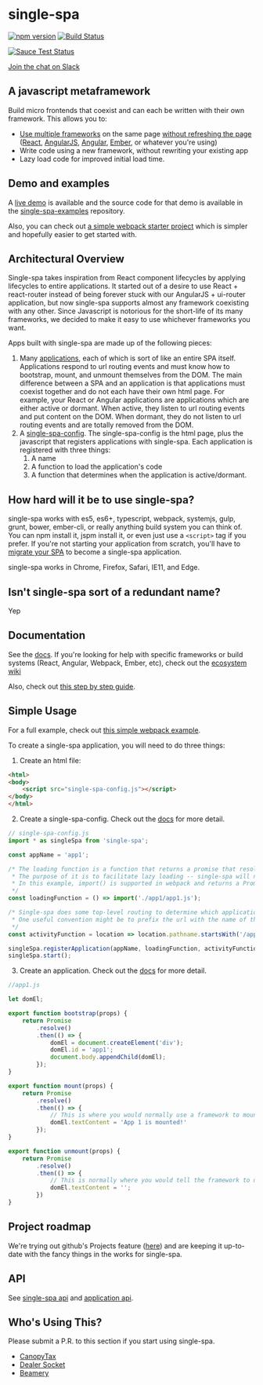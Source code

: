 # single-spa

[![npm version](https://img.shields.io/npm/v/single-spa.svg?style=flat-square)](https://www.npmjs.org/package/single-spa)
[![Build Status](https://img.shields.io/travis/CanopyTax/single-spa/master.svg?style=flat-square)](https://travis-ci.org/CanopyTax/single-spa)

[![Sauce Test Status](https://saucelabs.com/browser-matrix/joeldenning.svg)](https://saucelabs.com/u/joeldenning)

[Join the chat on Slack](https://join.slack.com/t/single-spa/shared_invite/enQtMjk3OTcwNTM2OTAyLTM5ZmZkZWJjYjNiMWNmZWU0M2NjOWRmYzNiNDQ2OWQxNjUwZGY3N2UyNTU5NWYzMTkxMzIzNmQwOWZiZDBiZTQ)

## A javascript metaframework

Build micro frontends that coexist and can each be written with their own framework. This allows you to:
- [Use multiple frameworks](/docs/single-spa-ecosystem.md#help-for-frameworks) on the same page [without refreshing the page](/docs/applications.md)
  ([React](https://github.com/CanopyTax/single-spa-react), [AngularJS](https://github.com/CanopyTax/single-spa-angular1), [Angular](https://github.com/CanopyTax/single-spa-angular2), [Ember](https://github.com/CanopyTax/single-spa-ember), or whatever you're using)
- Write code using a new framework, without rewriting your existing app
- Lazy load code for improved initial load time.

## Demo and examples
A [live demo](https://single-spa.surge.sh) is available and the source code for that demo is available in the [single-spa-examples](https://github.com/CanopyTax/single-spa-examples) repository.

Also, you can check out [a simple webpack starter project](https://github.com/joeldenning/simple-single-spa-webpack-example) which is simpler and hopefully easier to get started with.

## Architectural Overview
Single-spa takes inspiration from React component lifecycles by applying lifecycles to entire applications.
It started out of a desire to use React + react-router instead of being forever stuck with our AngularJS + ui-router application, but now single-spa supports almost any framework coexisting with any other. Since Javascript is notorious for the short-life of its many frameworks, we decided to make it easy to use whichever frameworks you want.

Apps built with single-spa are made up of the following pieces:

1. Many [applications](/docs/applications.md), each of which is sort of like an entire SPA itself. Applications respond to url routing events and must know how to bootstrap, mount, and unmount themselves from the DOM. The main difference between a SPA and an application is that applications must coexist together and do not each have their own html page.
  For example, your React or Angular applications are applications which are either active or dormant. When active, they listen to url routing events and put content on the DOM. When dormant, they do not listen to url routing events and are totally removed from the DOM.
2. A [single-spa-config](/docs/single-spa-config.md). The single-spa-config is the html page, plus the javascript that registers applications with single-spa. Each application is registered with three things:
    1. A name
    2. A function to load the application's code
    3. A function that determines when the application is active/dormant.

## How hard will it be to use single-spa?
single-spa works with es5, es6+, typescript, webpack, systemjs, gulp, grunt, bower, ember-cli, or really anything build system you can think of. You can npm install it, jspm install it, or even just use a `<script>` tag if you prefer. If you're not starting your application from scratch, you'll have to [migrate your SPA](/docs/migrating-existing-spas.md) to become a single-spa application.

single-spa works in Chrome, Firefox, Safari, IE11, and Edge.

## Isn't single-spa sort of a redundant name?
Yep

## Documentation
See the [docs](/docs). If you're looking for help with specific frameworks or build systems (React, Angular, Webpack, Ember, etc), check out the [ecosystem wiki](https://github.com/CanopyTax/single-spa/blob/master/docs/single-spa-ecosystem.md)

Also, check out [this step by step guide](https://medium.com/@joeldenning/a-step-by-step-guide-to-single-spa-abbbcb1bedc6).

## Simple Usage
For a full example, check out [this simple webpack example](https://github.com/joeldenning/simple-single-spa-webpack-example).

To create a single-spa application, you will need to do three things:

1. Create an html file:
```html
<html>
<body>
	<script src="single-spa-config.js"></script>
</body>
</html>
```

2. Create a single-spa-config. Check out the [docs](https://github.com/CanopyTax/single-spa/blob/master/docs/single-spa-config.md) for more detail.

```js
// single-spa-config.js
import * as singleSpa from 'single-spa';

const appName = 'app1';

/* The loading function is a function that returns a promise that resolves with the javascript application module.
 * The purpose of it is to facilitate lazy loading -- single-spa will not download the code for a application until it needs to.
 * In this example, import() is supported in webpack and returns a Promise, but single-spa works with any loading function that returns a Promise.
 */
const loadingFunction = () => import('./app1/app1.js');

/* Single-spa does some top-level routing to determine which application is active for any url. You can implement this routing any way you'd like.
 * One useful convention might be to prefix the url with the name of the app that is active, to keep your top-level routing simple.
 */
const activityFunction = location => location.pathname.startsWith('/app1');

singleSpa.registerApplication(appName, loadingFunction, activityFunction);
singleSpa.start();
```

3. Create an application. Check out the [docs](https://github.com/CanopyTax/single-spa/blob/master/docs/applications.md) for more detail.
```js
//app1.js

let domEl;

export function bootstrap(props) {
	return Promise
		.resolve()
		.then(() => {
			domEl = document.createElement('div');
			domEl.id = 'app1';
			document.body.appendChild(domEl);
		});
}

export function mount(props) {
	return Promise
		.resolve()
		.then(() => {
			// This is where you would normally use a framework to mount some ui to the dom. See https://github.com/CanopyTax/single-spa/blob/master/docs/single-spa-ecosystem.md.
			domEl.textContent = 'App 1 is mounted!'
		});
}

export function unmount(props) {
	return Promise
		.resolve()
		.then(() => {
			// This is normally where you would tell the framework to unmount the ui from the dom. See https://github.com/CanopyTax/single-spa/blob/master/docs/single-spa-ecosystem.md
			domEl.textContent = '';
		})
}
```

## Project roadmap
We're trying out github's Projects feature ([here](https://github.com/CanopyTax/single-spa/projects)) and are keeping it up-to-date with the fancy things in the works for single-spa.

## API
See [single-spa api](/docs/single-spa-api.md) and [application api](/docs/applications.md#application-lifecycle).

## Who's Using This?
Please submit a P.R. to this section if you start using single-spa.

- [CanopyTax](https://www.canopytax.com)
- [Dealer Socket](https://dealersocket.com/)
- [Beamery](https://beamery.com/)
